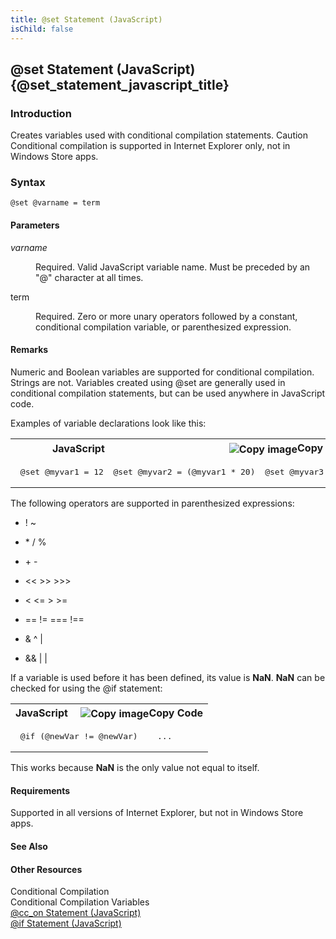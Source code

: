 ```yaml
---
title: @set Statement (JavaScript)
isChild: false
---
```


## @set Statement (JavaScript) {@set_statement_javascript_title}

### Introduction 

 Creates variables used with conditional compilation statements. Caution Conditional compilation is supported in Internet Explorer only, not in Windows Store apps.

### Syntax 

```
@set @varname = term
```

#### Parameters 

<div id="sectionSection0" class="section" name="collapseableSection" style="" expanded="true">
  <dl class="authored">
    <dt>
      <i xmlns:util="util">varname</i>
    </dt>
    <dd>
      <p xmlns:util="util">
        Required. Valid JavaScript variable name. Must be preceded by an "@" character at all times.
      </p>
    </dd>
    <dt>
      <span class="parameter" sdata="paramReference" xmlns:util="util">term</span>
    </dt>
    <dd>
      <p xmlns:util="util">
        Required. Zero or more unary operators followed by a constant, conditional compilation variable, or parenthesized expression.
      </p>
    </dd>
  </dl>
</div>

#### Remarks 

<div id="languageReferenceRemarksSection" class="section" name="collapseableSection" style="">
  <p xmlns:util="util">
    Numeric and Boolean variables are supported for conditional compilation. Strings are not. Variables created using <span sdata="langKeyword" value="@set"><span class="keyword">@set</span></span>
    are generally used in conditional compilation statements, but can be used anywhere in JavaScript code.
  </p>
  <p xmlns:util="util">
    Examples of variable declarations look like this:
  </p>
  <div class="code">
    <table width="100%" cellspacing="0" cellpadding="0">
      <tr>
        <th>
          JavaScript&nbsp;
        </th>
        <th>
          <span class="copyCode" onclick="CopyCode(this)" onkeypress="CopyCode_CheckKey(this, event)" onmouseover="ChangeCopyCodeIcon(this)" onmouseout="ChangeCopyCodeIcon(this)" tabindex=
          "0"><img class="copyCodeImage" name="ccImage" align="absmiddle" alt="Copy image" title="Copy image" src="../icons/copycode.gif" />Copy Code</span>
        </th>
      </tr>
      <tr>
        <td colspan="2">
          <pre>
 <span class="label">@set</span> @myvar1 = 12  <span class="label">@set</span> @myvar2 = (@myvar1 * 20)  <span class="label">@set</span> @myvar3 = @_jscript_version 
</pre>
        </td>
      </tr>
    </table>
  </div>
  <p xmlns:util="util">
    The following operators are supported in parenthesized expressions:
  </p>
  <ul xmlns:util="util">
    <li>
      <p>
        <span class="code">! ~</span>
      </p>
    </li>
    <li>
      <p>
        <span class="code">* / %</span>
      </p>
    </li>
    <li>
      <p>
        <span class="code">+ -</span>
      </p>
    </li>
    <li>
      <p>
        <span class="code">&lt;&lt; &gt;&gt; &gt;&gt;&gt;</span>
      </p>
    </li>
    <li>
      <p>
        <span class="code">&lt; &lt;= &gt; &gt;=</span>
      </p>
    </li>
    <li>
      <p>
        <span class="code">== != === !==</span>
      </p>
    </li>
    <li>
      <p>
        <span class="code">&amp; ^ |</span>
      </p>
    </li>
    <li>
      <p>
        <span class="code">&amp;&amp; | |</span>
      </p>
    </li>
  </ul>
  <p xmlns:util="util">
    If a variable is used before it has been defined, its value is <b>NaN</b>. <b>NaN</b> can be checked for using the <span sdata="langKeyword" value="@if"><span class="keyword">@if</span></span>
    statement:
  </p>
  <div class="code">
    <table width="100%" cellspacing="0" cellpadding="0">
      <tr>
        <th>
          JavaScript&nbsp;
        </th>
        <th>
          <span class="copyCode" onclick="CopyCode(this)" onkeypress="CopyCode_CheckKey(this, event)" onmouseover="ChangeCopyCodeIcon(this)" onmouseout="ChangeCopyCodeIcon(this)" tabindex=
          "0"><img class="copyCodeImage" name="ccImage" align="absmiddle" alt="Copy image" title="Copy image" src="../icons/copycode.gif" />Copy Code</span>
        </th>
      </tr>
      <tr>
        <td colspan="2">
          <pre>
 @if (@newVar != @newVar)    ... 
</pre>
        </td>
      </tr>
    </table>
  </div>
  <p xmlns:util="util">
    This works because <b>NaN</b> is the only value not equal to itself.
  </p>
</div>

#### Requirements 

<div id="requirementsTitleSection" class="section" name="collapseableSection" style="">
  <p xmlns:util="util">
    Supported in all versions of Internet Explorer, but not in Windows Store apps.
  </p>
</div>

#### See Also 

<div id="seeAlsoSection" class="section" name="collapseableSection" style="">
  <h4 class="subHeading">
    Other Resources
  </h4>
  <div class="seeAlsoStyle">
    <span sdata="link" xmlns:util="util">Conditional Compilation</span>
  </div>
  <div class="seeAlsoStyle">
    <span sdata="link" xmlns:util="util">Conditional Compilation Variables</span>
  </div>
  <div class="seeAlsoStyle">
    <span sdata="link" xmlns:util="util"><a href="fdeda7ee-b9f4-4e52-8aa2-21c90c02a332.htm">@cc_on Statement (JavaScript)</a></span>
  </div>
  <div class="seeAlsoStyle">
    <span sdata="link" xmlns:util="util"><a href="ff11b29d-c06a-4276-b11d-db73e2da98ac.htm">@if Statement (JavaScript)</a></span>
  </div>
</div>

